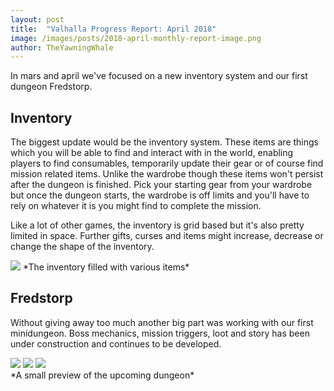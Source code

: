 ```yaml
---
layout: post
title:  "Valhalla Progress Report: April 2018"
image: /images/posts/2018-april-monthly-report-image.png
author: TheYawningWhale
---
```


In mars and april we've focused on a new inventory system and our first dungeon Fredstorp.

<!--excerpt_separator-->

<div class="clear" ></div>

## Inventory

The biggest update would be the inventory system. These items are things which you will be able to find and interact with in the world, enabling players to find consumables, temporarily update their gear or of course find mission related items. Unlike the wardrobe though these items won't persist after the dungeon is finished. Pick your starting gear from your wardrobe but once the dungeon starts, the wardrobe is off limits and you'll have to rely on whatever it is you might find to complete the mission.

Like a lot of other games, the inventory is grid based but it's also pretty limited in space. Further gifts, curses and items might increase, decrease or change the shape of the inventory.

<img class="full" src="/images/posts/2018april4.png" />
*The inventory filled with various items*

## Fredstorp

Without giving away too much another big part was working with our first minidungeon. Boss mechanics, mission triggers, loot and story has been under construction and continues to be developed.

<img class="full" src="/images/posts/2018april1.png" />
<img class="full" src="/images/posts/2018april2.png" />
<img class="full" src="/images/posts/2018april3.png" />

<div class="youtube" data-id="LuriJUCbChk"></div>
*A small preview of the upcoming dungeon*